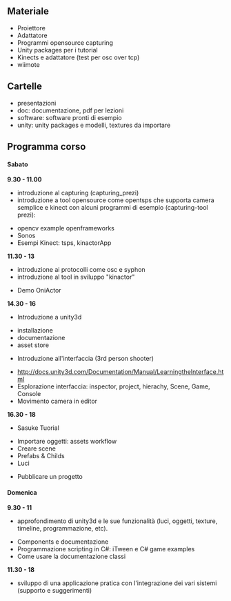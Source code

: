## Materiale

* Proiettore
* Adattatore
* Programmi opensource capturing
* Unity packages per i tutorial
* Kinects e adattatore (test per osc over tcp)
* wiimote

## Cartelle

* presentazioni
* doc: documentazione, pdf per lezioni
* software: software pronti di esempio
* unity: unity packages e modelli, textures da importare

## Programma corso

#### Sabato

**9.30 - 11.00**

- introduzione al capturing (capturing_prezi)
- introduzione a tool opensource come opentsps che supporta camera semplice e
  kinect con alcuni programmi di esempio (capturing-tool prezi):
 * opencv example openframeworks
 * Sonos
 * Esempi Kinect: tsps, kinactorApp

**11.30 - 13**

- introduzione ai protocolli come osc e syphon
- introduzione al tool in sviluppo "kinactor"
 * Demo OniActor

**14.30 - 16**

- Introduzione a unity3d
 * installazione
 * documentazione
 * asset store
- Introduzione all'interfaccia (3rd person shooter)
 * http://docs.unity3d.com/Documentation/Manual/LearningtheInterface.html
 * Esplorazione interfaccia: inspector, project, hierachy, Scene, Game, Console
 * Movimento camera in editor

**16.30 - 18**

- Sasuke Tuorial
 * Importare oggetti: assets workflow
 * Creare scene
 * Prefabs & Childs
 * Luci
- Pubblicare un progetto

#### Domenica

**9.30 - 11**

- approfondimento di unity3d e le sue funzionalità (luci, oggetti, texture, timeline, programmazione, etc).
 * Components e documentazione
 * Programmazione scripting in C#: iTween e C# game examples
 * Come usare la documentazione classi

**11.30 - 18**

- sviluppo di una applicazione pratica con l'integrazione dei vari sistemi (supporto e suggerimenti)
